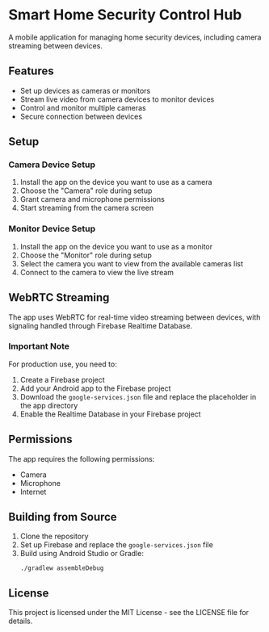 # Smart Home Security Control Hub

A mobile application for managing home security devices, including camera streaming between devices.

## Features

- Set up devices as cameras or monitors
- Stream live video from camera devices to monitor devices
- Control and monitor multiple cameras
- Secure connection between devices

## Setup

### Camera Device Setup

1. Install the app on the device you want to use as a camera
2. Choose the "Camera" role during setup
3. Grant camera and microphone permissions
4. Start streaming from the camera screen

### Monitor Device Setup

1. Install the app on the device you want to use as a monitor
2. Choose the "Monitor" role during setup
3. Select the camera you want to view from the available cameras list
4. Connect to the camera to view the live stream

## WebRTC Streaming

The app uses WebRTC for real-time video streaming between devices, with signaling handled through Firebase Realtime Database.

### Important Note

For production use, you need to:

1. Create a Firebase project
2. Add your Android app to the Firebase project
3. Download the `google-services.json` file and replace the placeholder in the app directory
4. Enable the Realtime Database in your Firebase project

## Permissions

The app requires the following permissions:
- Camera
- Microphone
- Internet

## Building from Source

1. Clone the repository
2. Set up Firebase and replace the `google-services.json` file
3. Build using Android Studio or Gradle:
   ```
   ./gradlew assembleDebug
   ```

## License

This project is licensed under the MIT License - see the LICENSE file for details. 